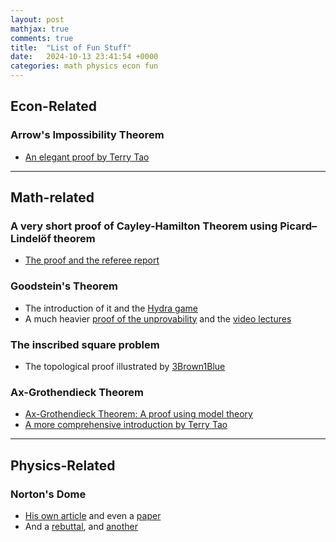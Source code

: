 ```yaml
---
layout: post
mathjax: true
comments: true
title:  "List of Fun Stuff"
date:   2024-10-13 23:41:54 +0000
categories: math physics econ fun
---
```



## Econ-Related
### Arrow's Impossibility Theorem
- [An elegant proof by Terry Tao](https://www.math.ucla.edu/~tao/arrow.pdf)

----

## Math-related

### A very short proof of Cayley-Hamilton Theorem using Picard–Lindelöf theorem
- [The proof and the referee report](http://mate.dm.uba.ar/~aldoc9/Publicaciones/ch.html)

### Goodstein's Theorem
- The introduction of it and the [Hydra game](https://markkm.com/blog/killing-the-hydra/)
- A much heavier [proof of the unprovability](https://www.sas.upenn.edu/~htowsner/GoodsteinsTheorem.pdf) and the [video lectures](https://www.youtube.com/playlist?list=PLQ3mfuGfIEgKKVPy1mipMr3ofutgLnTU5)

### The inscribed square problem
- The topological proof illustrated by [3Brown1Blue](https://www.youtube.com/watch?v=AmgkSdhK4K8)

### Ax-Grothendieck Theorem
- [Ax-Grothendieck Theorem: A proof using model theory](https://mathmondays.com/ax-grothendieck)
- [A more comprehensive introduction by Terry Tao](https://terrytao.wordpress.com/2009/03/07/infinite-fields-finite-fields-and-the-ax-grothendieck-theorem/)




----

## Physics-Related
### Norton's Dome
- [His own article](https://sites.pitt.edu/~jdnorton/Goodies/Dome/index.html) and even a [paper](https://personal.lse.ac.uk/robert49/teaching/methodologies/pdf/Norton.pdf)
- And a [rebuttal](https://blog.gruffdavies.com/2017/12/24/newtonian-physics-is-deterministic-sorry-norton/), and [another](https://sites.socsci.uci.edu/~dmalamen/bio/papers/NortonDome.pdf)
